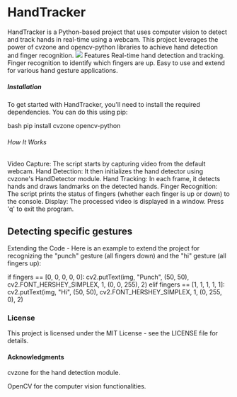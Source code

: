 # HandTracker

HandTracker is a Python-based project that uses computer vision to detect and track hands in real-time using a webcam. This project leverages the power of cvzone and opencv-python libraries to achieve hand detection and finger recognition.
![]([https://github.com/Your_Repository_Name/Your_GIF_Name.gif](https://github.com/Raj-med/Hand-Tracker/blob/main/hand-tracker.gif))
Features
Real-time hand detection and tracking.
Finger recognition to identify which fingers are up.
Easy to use and extend for various hand gesture applications.

##### Installation

To get started with HandTracker, you'll need to install the required dependencies. You can do this using pip:

bash
pip install cvzone opencv-python

###### How It Works
Video Capture: The script starts by capturing video from the default webcam.
Hand Detection: It then initializes the hand detector using cvzone's HandDetector module.
Hand Tracking: In each frame, it detects hands and draws landmarks on the detected hands.
Finger Recognition: The script prints the status of fingers (whether each finger is up or down) to the console.
Display: The processed video is displayed in a window. Press 'q' to exit the program.

## Detecting specific gestures
Extending the Code - 
Here is an example to extend the project for recognizing the "punch" gesture (all fingers down) and the "hi" gesture (all fingers up):

if fingers == [0, 0, 0, 0, 0]:
    cv2.putText(img, "Punch", (50, 50), cv2.FONT_HERSHEY_SIMPLEX, 1, (0, 0, 255), 2)
elif fingers == [1, 1, 1, 1, 1]:
    cv2.putText(img, "Hi", (50, 50), cv2.FONT_HERSHEY_SIMPLEX, 1, (0, 255, 0), 2)


### License
This project is licensed under the MIT License - see the LICENSE file for details.



#### Acknowledgments

cvzone for the hand detection module.

OpenCV for the computer vision functionalities.

